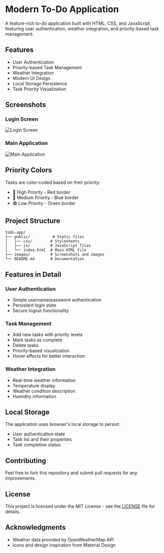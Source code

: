 # Modern To-Do Application

A feature-rich to-do application built with HTML, CSS, and JavaScript, featuring user authentication, weather integration, and priority-based task management.

## Features

- User Authentication
- Priority-based Task Management
- Weather Integration
- Modern UI Design
- Local Storage Persistence
- Task Priority Visualization

## Screenshots

### Login Screen
![Login Screen](images/login.png)

### Main Application
![Main Application](images/screenshot.png)


## Priority Colors

Tasks are color-coded based on their priority:
- 🔴 High Priority - Red border
- 🔵 Medium Priority - Blue border
- 🟢 Low Priority - Green border

## Project Structure

```
todo-app/
├── public/          # Static files
│   ├── css/        # Stylesheets
│   ├── js/         # JavaScript files
│   └── index.html  # Main HTML file
├── images/         # Screenshots and images
└── README.md       # Documentation
```

## Features in Detail

### User Authentication
- Simple username/password authentication
- Persistent login state
- Secure logout functionality

### Task Management
- Add new tasks with priority levels
- Mark tasks as complete
- Delete tasks
- Priority-based visualization
- Hover effects for better interaction

### Weather Integration
- Real-time weather information
- Temperature display
- Weather condition description
- Humidity information

## Local Storage

The application uses browser's local storage to persist:
- User authentication state
- Task list and their properties
- Task completion status

## Contributing

Feel free to fork this repository and submit pull requests for any improvements.

## License

This project is licensed under the MIT License - see the [LICENSE](LICENSE) file for details.

## Acknowledgments

- Weather data provided by OpenWeatherMap API
- Icons and design inspiration from Material Design

